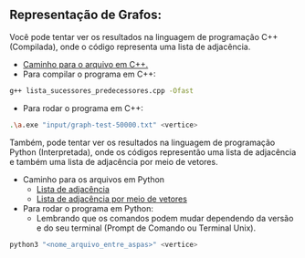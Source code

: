 Representação de Grafos:
--------------------------------------
Você pode tentar ver os resultados na linguagem de programação C++ (Compilada), onde o código representa uma lista de adjacência.
- [Caminho para o arquivo em C++.](https://github.com/brunofaria27/teoria-grafos-computabilidade/blob/main/Representa%C3%A7%C3%A3o%20Grafos/lista_sucessores_predecessores.cpp)
- Para compilar o programa em C++:
```bash
g++ lista_sucessores_predecessores.cpp -Ofast
```
- Para rodar o programa em C++:
```bash
.\a.exe "input/graph-test-50000.txt" <vertice>
```
Também, pode tentar ver os resultados na linguagem de programação Python (Interpretada), onde os códigos representão uma lista de adjacência e também uma lista de adjacência por meio de vetores.
- Caminho para os arquivos em Python
    - [Lista de adjacência](https://github.com/brunofaria27/teoria-grafos-computabilidade/blob/main/Representa%C3%A7%C3%A3o%20Grafos/lista_sucessores_predecessores.py)
    - [Lista de adjacência por meio de vetores](https://github.com/brunofaria27/teoria-grafos-computabilidade/blob/main/Representa%C3%A7%C3%A3o%20Grafos/foward_and_reverse_star.py)
- Para rodar o programa em Python:
    - Lembrando que os comandos podem mudar dependendo da versão e do seu terminal (Prompt de Comando ou Terminal Unix).
```bash
python3 "<nome_arquivo_entre_aspas>" <vertice>
```
